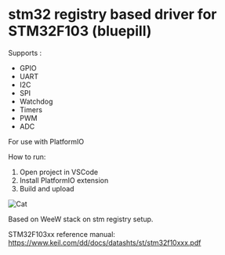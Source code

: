# stm32 registry based driver for STM32F103 (bluepill)

Supports :

- GPIO
- UART
- I2C
- SPI
- Watchdog
- Timers
- PWM
- ADC

For use with PlatformIO

How to run:

1. Open project in VSCode
2. Install PlatformIO extension
3. Build and upload

![Cat](https://i.stack.imgur.com/lIPdd.png)

Based on WeeW stack on stm registry setup.

STM32F103xx reference manual:
https://www.keil.com/dd/docs/datashts/st/stm32f10xxx.pdf
